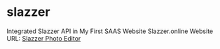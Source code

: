 # slazzer
Integrated Slazzer API in My First SAAS Website Slazzer.online
Website URL: [Slazzer Photo Editor](https://www.slazzer.online/)

